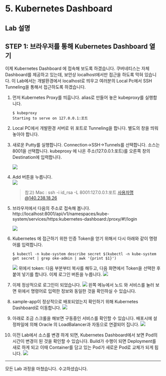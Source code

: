 # 5. Kubernetes Dashboard 
## Lab 설명

## **STEP 1**: 브라우저를 통해 Kubernetes Dashboard 열기

이제 Kubernetes Dashboard 에 접속해 보도록 하겠습니다. 쿠버네티스는 자체 Dashboard를 제공하고 있는데, 보안상 localhost에서만 접근을 하도록 막혀 있습니다. 이 Lab에서는 개발환경에서 localhost로 띄우고 여러분의 Local Pc에서 SSH Tunneling을 통해서 접근하도록 하겠습니다. 

1. 먼저 Kubernetes Proxy를 띄웁니다. alias로 만들어 놓은 kubeproxy를 실행합니다.
    ```
    $ kubeproxy
    Starting to serve on 127.0.0.1:포트
    ```

3. Local PC에서 개발환경 서버로 위 포트로 Tunneling을 합니다. 별도의 창을 띄워 놓아야 합니다.

1. 새로운 Putty를 실행합니다.
    Connection->SSH->Tunnels를 선택합니다.
    소스는 8001을 선택합니다.
    kubeproxy 에 나온 주소(127.0.0.1:포트)를 오른쪽 창의 Destination에 입력합니다.

    ![](images/sshtunnel1.png)

1. Add 버튼을 누릅니다.   
    ![](images/sshtunnel2.png)

    > 참고) Mac : ssh -i id_rsa -L 8001:127.0.0.1:포트 사용자명@140.238.18.26

4. 브라우저에서 다음의 주소로 접속해 봅니다.
http://localhost:8001/api/v1/namespaces/kube-system/services/https:kubernetes-dashboard:/proxy/#!/login

    ![](images/kube_dashboard.png)

1. Kubernetes 에 접근하기 위한 인증 Token을 얻기 위해서 다시 아래와 같이 명령어를 입력합니다.
    ```
    $ kubectl -n kube-system describe secret $(kubectl -n kube-system get secret | grep oke-admin | awk '{print $1}')
    ```

    ![](images/kube_token.png)
    위에서 token: 다음 부분부터 복사를 해두고, 다음 화면에서 Token을 선택한 후 붙여 넣기를 합니다. 이제 로그인 버튼을 누릅니다.
    ![](images/kube_token_login.png)

1. 이제 정상적으로 로그인이 되었습니다.
![](images/kube_dashboard_1.png)
왼쪽 메뉴에서 노드 와 서비스를 눌러 보면 위에서 명령어로 입력한 정보와 동일한 것을 확인하실 수 있습니다.

1. sample-app이 정상적으로 배포되었는지 확인하기 위해 Kubernetes Dashboard로 이동합니다.
   ![](images/kube_dash_afterweb.png)

2. 아래로 조금 스크롤을 해보면 구동중인 서비스를 확인할 수 있습니다. 배포시에 설정파일에 의해 Oracle 의 LoadBalancer과 자동으로 연결되어 집니다.
   ![](images/kube_dashboard_app.png)

1. 이전 Lab에서 소스를 변경 하게 되면, Kubernetes Dashboard에서 보면 Pod의 시간이 변경이 된 것을 확인할 수 있습니다. Build가 수행이 되면 Deployment를 새로 하게 되고 이때 Container를 담고 있는 Pod가 새로운 Pod로 교체가 되게 됩니다.
![](images/kube_pod_change.png)
----

모든 Lab 과정을 마쳤습니다.
수고하셨습니다.
